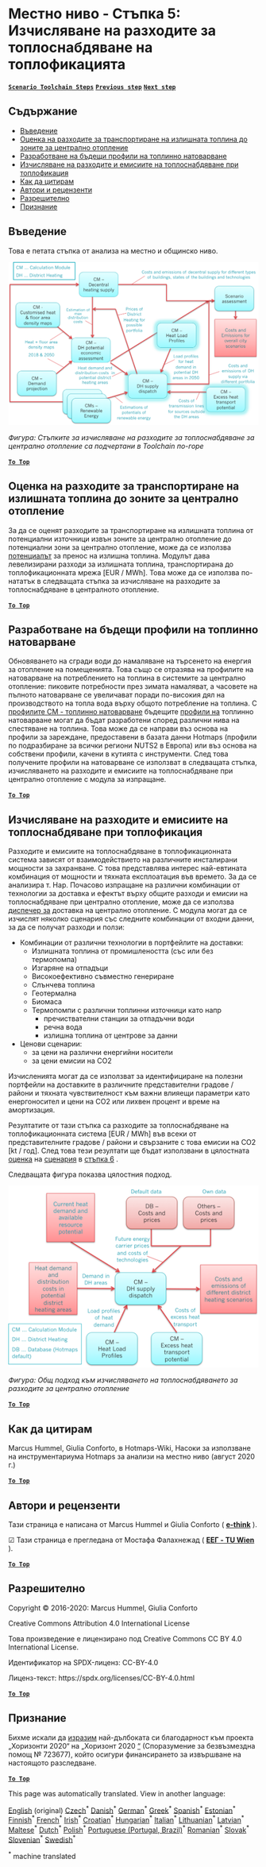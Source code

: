 <h1><a class="anchor" id="local-level---step-5--calculation-of-costs-of-heat-supply-to-district-heating" href="#local-level---step-5--calculation-of-costs-of-heat-supply-to-district-heating"><i class="fa fa-link"></i></a>Местно ниво - Стъпка 5: Изчисляване на разходите за топлоснабдяване на топлофикацията</h1><p> <a href="guide-local-and-municipal-levels#the-hotmaps-scenario-toolchain-different-steps"><strong><code>Scenario Toolchain Steps</code></strong></a> <a href="step-4-calculation-of-district-heating-distribution-costs"><strong><code>Previous step</code></strong></a> <a href="step-6-assessment-of-scenarios-for-entire-heat-demand-and-supply-for-the-selected-area"><strong><code>Next step</code></strong></a></p><h2><a class="anchor" id="table-of-contents" href="#table-of-contents"><i class="fa fa-link"></i></a> Съдържание</h2><ul><li> <a href="#introduction">Въведение</a></li><li> <a href="#estimation-of-costs-for-the-transport-of-excess-heat-to-district-heating-areas">Оценка на разходите за транспортиране на излишната топлина до зоните за централно отопление</a></li><li> <a href="#development-of-future-heat-load-profiles">Разработване на бъдещи профили на топлинно натоварване</a></li><li> <a href="#calculation-of-costs-and-emissions-of-heat-supply-in-district-heating">Изчисляване на разходите и емисиите на топлоснабдяване при топлофикация</a></li><li> <a href="#how-to-cite">Как да цитирам</a></li><li> <a href="#authors-and-reviewers">Автори и рецензенти</a></li><li> <a href="#license">Разрешително</a></li><li> <a href="#acknowledgement">Признание</a></li></ul><h2><a class="anchor" id="introduction" href="#introduction"><i class="fa fa-link"></i></a> Въведение</h2><p> Това е петата стъпка от анализа на местно и общинско ниво.</p><img src="/en/Step-5-Calculation-of-costs-of-heat-supply-to-district-heating/Hotmaps_Local_Toolchain_Step_5final.png"/><p> <em>Фигура: Стъпките за изчисляване на разходите за топлоснабдяване за централно отопление са подчертани в Toolchain по-горе</em></p><p><ins> <code><strong><a href="#table-of-contents">To Top</a></strong></code></ins></p><h2><a class="anchor" id="estimation-of-costs-for-the-transport-of-excess-heat-to-district-heating-areas" href="#estimation-of-costs-for-the-transport-of-excess-heat-to-district-heating-areas"><i class="fa fa-link"></i></a> Оценка на разходите за транспортиране на излишната топлина до зоните за централно отопление</h2><p> За да се оценят разходите за транспортиране на излишната топлина от потенциални източници извън зоните за централно отопление до потенциални зони за централно отопление, може да се използва <a href="https://wiki.hotmaps.eu/en/CM-Excess-heat-transport-potential">потенциалът</a> за пренос на излишна топлина. Модулът дава левелизирани разходи за излишната топлина, транспортирана до топлофикационната мрежа [EUR / MWh]. Това може да се използва по-нататък в следващата стъпка за изчисляване на разходите за топлоснабдяване в централното отопление.</p><p><ins> <code><strong><a href="#table-of-contents">To Top</a></strong></code></ins></p><h2><a class="anchor" id="development-of-future-heat-load-profiles" href="#development-of-future-heat-load-profiles"><i class="fa fa-link"></i></a> Разработване на бъдещи профили на топлинно натоварване</h2><p> Обновяването на сгради води до намаляване на търсенето на енергия за отопление на помещенията. Това също се отразява на профилите на натоварване на потреблението на топлина в системите за централно отопление: пиковите потребности през зимата намаляват, а часовете на пълното натоварване се увеличават поради по-високия дял на производството на топла вода върху общото потребление на топлина. С <a href="https://wiki.hotmaps.eu/en/CM-Heat-load-profiles">профилите CM - топлинно натоварване</a> бъдещите <a href="https://wiki.hotmaps.eu/en/CM-Heat-load-profiles">профили на</a> топлинно натоварване могат да бъдат разработени според различни нива на спестяване на топлина. Това може да се направи въз основа на профили за зареждане, предоставени в базата данни Hotmaps (профили по подразбиране за всички региони NUTS2 в Европа) или въз основа на собствени профили, качени в кутията с инструменти. След това получените профили на натоварване се използват в следващата стъпка, изчисляването на разходите и емисиите на топлоснабдяване при централно отопление с модула за изпращане.</p><p><ins> <code><strong><a href="#table-of-contents">To Top</a></strong></code></ins></p><h2><a class="anchor" id="calculation-of-costs-and-emissions-of-heat-supply-in-district-heating" href="#calculation-of-costs-and-emissions-of-heat-supply-in-district-heating"><i class="fa fa-link"></i></a> Изчисляване на разходите и емисиите на топлоснабдяване при топлофикация</h2><p> Разходите и емисиите на топлоснабдяване в топлофикационната система зависят от взаимодействието на различните инсталирани мощности за захранване. С това представлява интерес най-евтината комбинация от мощности и тяхната експлоатация във времето. За да се анализира т. Нар. Почасово изпращане на различни комбинации от технологии за доставка и ефектът върху общите разходи и емисии на топлоснабдяване при централно отопление, може да се използва <a href="https://wiki.hotmaps.eu/en/CM-District-heating-supply-dispatch">диспечер за</a> доставка на централно отопление. С модула могат да се изчислят няколко сценария със следните комбинации от входни данни, за да се получат разходи и ползи:</p><ul><li> Комбинации от различни технологии в портфейлите на доставки:<ul><li> Излишната топлина от промишлеността (със или без термопомпа)</li><li> Изгаряне на отпадъци</li><li> Високоефективно съвместно генериране</li><li> Слънчева топлина</li><li> Геотермална</li><li> Биомаса</li><li> Термопомпи с различни топлинни източници като напр<ul><li> пречиствателни станции за отпадъчни води</li><li> речна вода</li><li> излишна топлина от центрове за данни</li></ul></li></ul></li><li> Ценови сценарии:<ul><li> за цени на различни енергийни носители</li><li> за цени емисии на CO2</li></ul></li></ul><p> Изчисленията могат да се използват за идентифициране на полезни портфейли на доставките в различните представителни градове / райони и тяхната чувствителност към важни влияещи параметри като енергоносител и цени на CO2 или лихвен процент и време на амортизация.</p><p> Резултатите от тази стъпка са разходите за топлоснабдяване на топлофикационната система [EUR / MWh] във всеки от представителните градове / райони и свързаните с това емисии на CO2 [kt / год]. След това тези резултати ще бъдат използвани в цялостната <a href="https://wiki.hotmaps.eu/en/CM-Scenario-assessment">оценка</a> на <a href="https://wiki.hotmaps.eu/en/CM-Scenario-assessment">сценария</a> в <a href="https://wiki.hotmaps.eu/en/Step-6-Assessment-of-scenarios-for-entire-heat-demand-and-supply-for-the-selected-area">стъпка 6</a> .</p><p> Следващата фигура показва цялостния подход.</p><img src="/en/Step-5-Calculation-of-costs-of-heat-supply-to-district-heating/Wiki-local-detailed-Step-5final.png"/><p> <em>Фигура: Общ подход към изчисляването на топлоснабдяването за разходите за централно отопление</em></p><p><ins> <code><strong><a href="#table-of-contents">To Top</a></strong></code></ins></p><h2><a class="anchor" id="how-to-cite" href="#how-to-cite"><i class="fa fa-link"></i></a> Как да цитирам</h2><p> Marcus Hummel, Giulia Conforto, в Hotmaps-Wiki, Насоки за използване на инструментариума Hotmaps за анализи на местно ниво (август 2020 г.)</p><p><ins> <code><strong><a href="#table-of-contents">To Top</a></strong></code></ins></p><h2><a class="anchor" id="authors-and-reviewers" href="#authors-and-reviewers"><i class="fa fa-link"></i></a> Автори и рецензенти</h2><p> Тази страница е написана от Marcus Hummel и Giulia Conforto ( <strong><a href="https://e-think.ac.at">e-think</a></strong> ).</p><p> ☑ Тази страница е прегледана от Мостафа Фалахнежад ( <strong><a href="https://eeg.tuwien.ac.at/">ЕЕГ - TU Wien</a></strong> ).</p><p> <a href="#table-of-contents"><strong><code>To Top</code></strong></a></p><h2><a class="anchor" id="license" href="#license"><i class="fa fa-link"></i></a> Разрешително</h2><p> Copyright © 2016-2020: Marcus Hummel, Giulia Conforto</p><p> Creative Commons Attribution 4.0 International License</p><p> Това произведение е лицензирано под Creative Commons CC BY 4.0 International License.</p><p> Идентификатор на SPDX-лиценз: CC-BY-4.0</p><p> Лиценз-текст: https://spdx.org/licenses/CC-BY-4.0.html</p><p> <a href="#table-of-contents"><strong><code>To Top</code></strong></a></p><h2><a class="anchor" id="acknowledgement" href="#acknowledgement"><i class="fa fa-link"></i></a> Признание</h2><p> Бихме искали да <a href="https://www.hotmaps-project.eu">изразим</a> най-дълбоката си благодарност към проекта „Хоризонти 2020“ на „Хоризонт 2020 <a href="https://www.hotmaps-project.eu">“</a> (Споразумение за безвъзмездна помощ № 723677), който осигури финансирането за извършване на настоящото разследване.</p><p><ins> <code><strong><a href="#table-of-contents">To Top</a></strong></code></ins></p>
<!--- THIS IS A SUPER UNIQUE IDENTIFIER -->

This page was automatically translated. View in another language:

[English](../en/Step-5-Calculation-of-costs-of-heat-supply-to-district-heating) (original)  [Czech](../cs/Step-5-Calculation-of-costs-of-heat-supply-to-district-heating)<sup>\*</sup> [Danish](../da/Step-5-Calculation-of-costs-of-heat-supply-to-district-heating)<sup>\*</sup> [German](../de/Step-5-Calculation-of-costs-of-heat-supply-to-district-heating)<sup>\*</sup> [Greek](../el/Step-5-Calculation-of-costs-of-heat-supply-to-district-heating)<sup>\*</sup> [Spanish](../es/Step-5-Calculation-of-costs-of-heat-supply-to-district-heating)<sup>\*</sup> [Estonian](../et/Step-5-Calculation-of-costs-of-heat-supply-to-district-heating)<sup>\*</sup> [Finnish](../fi/Step-5-Calculation-of-costs-of-heat-supply-to-district-heating)<sup>\*</sup> [French](../fr/Step-5-Calculation-of-costs-of-heat-supply-to-district-heating)<sup>\*</sup> [Irish](../ga/Step-5-Calculation-of-costs-of-heat-supply-to-district-heating)<sup>\*</sup> [Croatian](../hr/Step-5-Calculation-of-costs-of-heat-supply-to-district-heating)<sup>\*</sup> [Hungarian](../hu/Step-5-Calculation-of-costs-of-heat-supply-to-district-heating)<sup>\*</sup> [Italian](../it/Step-5-Calculation-of-costs-of-heat-supply-to-district-heating)<sup>\*</sup> [Lithuanian](../lt/Step-5-Calculation-of-costs-of-heat-supply-to-district-heating)<sup>\*</sup> [Latvian](../lv/Step-5-Calculation-of-costs-of-heat-supply-to-district-heating)<sup>\*</sup> [Maltese](../mt/Step-5-Calculation-of-costs-of-heat-supply-to-district-heating)<sup>\*</sup> [Dutch](../nl/Step-5-Calculation-of-costs-of-heat-supply-to-district-heating)<sup>\*</sup> [Polish](../pl/Step-5-Calculation-of-costs-of-heat-supply-to-district-heating)<sup>\*</sup> [Portuguese (Portugal, Brazil)](../pt/Step-5-Calculation-of-costs-of-heat-supply-to-district-heating)<sup>\*</sup> [Romanian](../ro/Step-5-Calculation-of-costs-of-heat-supply-to-district-heating)<sup>\*</sup> [Slovak](../sk/Step-5-Calculation-of-costs-of-heat-supply-to-district-heating)<sup>\*</sup> [Slovenian](../sl/Step-5-Calculation-of-costs-of-heat-supply-to-district-heating)<sup>\*</sup> [Swedish](../sv/Step-5-Calculation-of-costs-of-heat-supply-to-district-heating)<sup>\*</sup> 

<sup>\*</sup> machine translated
